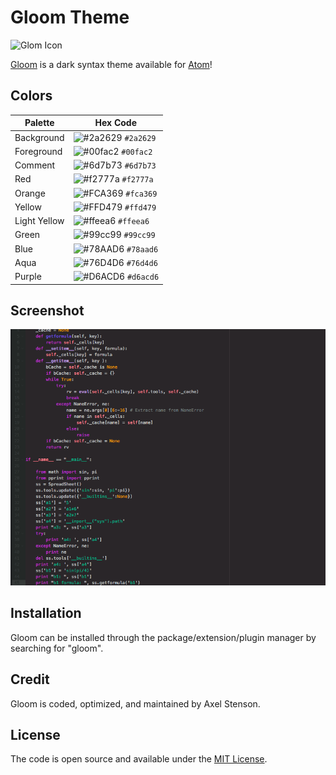 
# Gloom Theme

![Glom Icon](https://raw.githubusercontent.com/taniarascia/new-moon/master/images/newmoon.png)

[Gloom](https://github.com/axellarsstenson/gloom-syntax) is a dark syntax theme available for [Atom](https://github.atom.io/packages/gloom-syntax)!

## Colors

Palette | Hex Code
--- | ---
Background | ![#2a2629](https://placehold.it/15/2a2629/ffffff?text=+) `#2a2629`
Foreground | ![#00fac2](https://placehold.it/15/00fac2/000000?text=+) `#00fac2`
Comment | ![#6d7b73](https://placehold.it/15/6d7b73/000000?text=+) `#6d7b73`
Red | ![#f2777a](https://placehold.it/15/f2777a/000000?text=+) `#f2777a`
Orange | ![#FCA369](https://placehold.it/15/FCA369/000000?text=+) `#fca369`
Yellow | ![#FFD479](https://placehold.it/15/FFD479/000000?text=+) `#ffd479`
Light Yellow | ![#ffeea6](https://placehold.it/15/FFEEA6/000000?text=+) `#ffeea6`
Green | ![#99cc99](https://placehold.it/15/99cc99/000000?text=+) `#99cc99`
Blue | ![#78AAD6](https://placehold.it/15/78AAD6/000000?text=+) `#78aad6`
Aqua | ![#76D4D6](https://placehold.it/15/76D4D6/000000?text=+) `#76d4d6`
Purple | ![#D6ACD6](https://placehold.it/15/D6ACD6/000000?text=+) `#d6acd6`

## Screenshot

![Gloom Screenshot](https://raw.githubusercontent.com/axellarsstenson/gloom-syntax/master/images/Gloom_Screenshot.png)

## Installation

Gloom can be installed through the package/extension/plugin manager by searching for "gloom".

## Credit

Gloom is coded, optimized, and maintained by Axel Stenson.

## License

The code is open source and available under the [MIT License](https://github.com/taniarascia/new-moon/blob/master/LICENSE.md).
